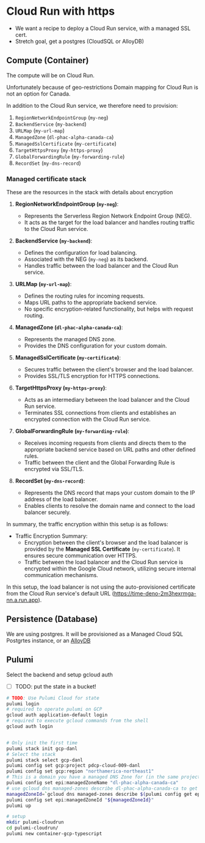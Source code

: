 # Cloud Run with https

- We want a recipe to deploy a Cloud Run service, with a managed SSL cert.
- Stretch goal, get a postgres (CloudSQL or AlloyDB)

## Compute (Container)

The compute will be on Cloud Run.

Unfortunately because of geo-restrictions Domain mapping for Cloud Run is not an option for Canada.

In addition to the Cloud Run service, we therefore need to provision:

1. `RegionNetworkEndpointGroup` (`my-neg`)
2. `BackendService` (`my-backend`)
3. `URLMap` (`my-url-map`)
4. `ManagedZone` (`dl-phac-alpha-canada-ca`)
5. `ManagedSslCertificate` (`my-certificate`)
6. `TargetHttpsProxy` (`my-https-proxy`)
7. `GlobalForwardingRule` (`my-forwarding-rule`)
8. `RecordSet` (`my-dns-record`)

### Managed certificate stack

These are the resources in the stack with details about encryption

1. **RegionNetworkEndpointGroup (`my-neg`)**:

   - Represents the Serverless Region Network Endpoint Group (NEG).
   - It acts as the target for the load balancer and handles routing traffic to the Cloud Run service.

2. **BackendService (`my-backend`)**:

   - Defines the configuration for load balancing.
   - Associated with the NEG (`my-neg`) as its backend.
   - Handles traffic between the load balancer and the Cloud Run service.

3. **URLMap (`my-url-map`)**:

   - Defines the routing rules for incoming requests.
   - Maps URL paths to the appropriate backend service.
   - No specific encryption-related functionality, but helps with request routing.

4. **ManagedZone (`dl-phac-alpha-canada-ca`)**:

   - Represents the managed DNS zone.
   - Provides the DNS configuration for your custom domain.

5. **ManagedSslCertificate (`my-certificate`)**:

   - Secures traffic between the client's browser and the load balancer.
   - Provides SSL/TLS encryption for HTTPS connections.

6. **TargetHttpsProxy (`my-https-proxy`)**:

   - Acts as an intermediary between the load balancer and the Cloud Run service.
   - Terminates SSL connections from clients and establishes an encrypted connection with the Cloud Run service.

7. **GlobalForwardingRule (`my-forwarding-rule`)**:

   - Receives incoming requests from clients and directs them to the appropriate backend service based on URL paths and other defined rules.
   - Traffic between the client and the Global Forwarding Rule is encrypted via SSL/TLS.

8. **RecordSet (`my-dns-record`)**:
   - Represents the DNS record that maps your custom domain to the IP address of the load balancer.
   - Enables clients to resolve the domain name and connect to the load balancer securely.

In summary, the traffic encryption within this setup is as follows:

- Traffic Encryption Summary:
  - Encryption between the client's browser and the load balancer is provided by the **Managed SSL Certificate** (`my-certificate`). It ensures secure communication over HTTPS.
  - Traffic between the load balancer and the Cloud Run service is encrypted within the Google Cloud network, utilizing secure internal communication mechanisms.

In this setup, the load balancer is not using the auto-provisioned certificate from the Cloud Run service's default URL (https://time-deno-2m3hexrmga-nn.a.run.app).

## Persistence (Database)

We are using postgres. It will be provisioned as a Managed Cloud SQL Postgrtes instance, or an [AlloyDB](https://cloud.google.com/alloydb)

## Pulumi

Select the backend and setup gcloud auth

- [ ] TODO: put the state in a bucket!

```bash
# TODO: Use Pulumi Cloud for state
pulumi login
# required to operate pulumi on GCP
gcloud auth application-default login
# required to execute gcloud commands from the shell
gcloud auth login


# Only init the first time
pulumi stack init gcp-danl
# Select the stack
pulumi stack select gcp-danl
pulumi config set gcp:project pdcp-cloud-009-danl
pulumi config set gcp:region "northamerica-northeast1"
# This is a domain you have a managed DNS Zone for (in the same project)
pulumi config set epi:managedZoneName "dl-phac-alpha-canada-ca"
# use gcloud dns managed-zones describe dl-phac-alpha-canada-ca to get the ManagedZone Id
managedZoneId=`gcloud dns managed-zones describe $(pulumi config get epi:managedZoneName) --format=json | jq -r .id`
pulumi config set epi:managedZoneId "${managedZoneId}"
pulumi up
```

```bash
# setup
mkdir pulumi-cloudrun
cd pulumi-cloudrun/
pulumi new container-gcp-typescript
```
